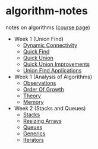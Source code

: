# algorithm-notes
notes on algorithms ([course page](https://class.coursera.org/algs4partI-010/))

+ Week 1 (Union Find)
	+ [Dynamic Connectivity](week1/dynamic-connectivity.md)
	+ [Quick Find](week1/quick-find.md)
	+ [Quick Union](week1/quick-union.md)
	+ [Quick Union Improvements](week1/quick-union-improvements.md)
	+ [Union Find Applications](week1/union-find-applications.md)
+ Week 1 (Analysis of Algorithms)
	+ [Observations](week1/observations.md)
	+ [Order Of Growth](week1/order-of-growth.md)
	+ [Theory](week1/theory.md)
	+ [Memory](week1/memory.md)
+ Week 2 (Stacks and Queues)
	+ [Stacks](week2/stacks.md)
	+ [Resizing Arrays](week2/resizing-arrays.md)
	+ [Queues](week2/queues.md)
	+ [Generics](week2/generics.md)
	+ [Iterators](week2/iterators.md)